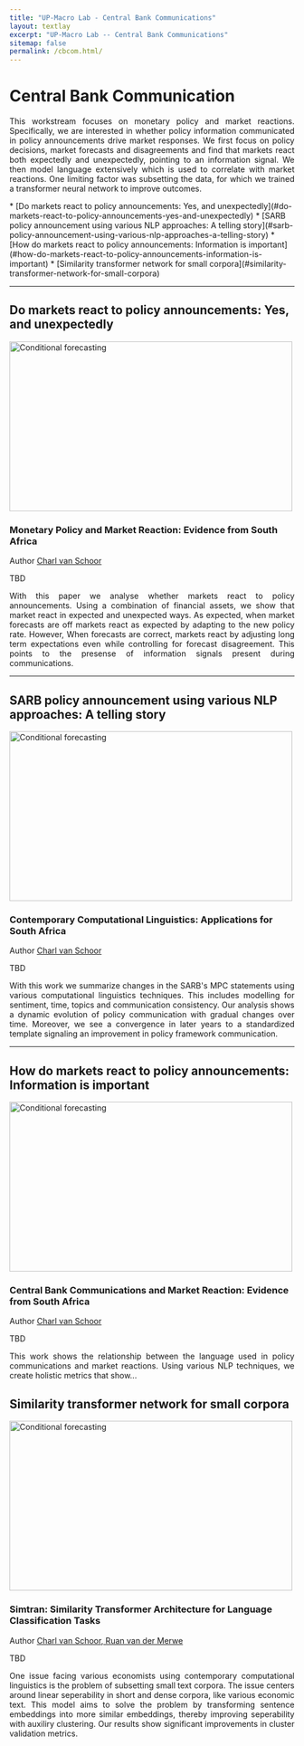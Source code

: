 ```yaml
---
title: "UP-Macro Lab - Central Bank Communications"
layout: textlay
excerpt: "UP-Macro Lab -- Central Bank Communications"
sitemap: false
permalink: /cbcom.html/
---
```



# Central Bank Communication

<p align="justify"> This workstream focuses on monetary policy and market reactions. Specifically, we are interested in whether policy information communicated in policy announcements drive market responses. We first focus on  policy decisions, market forecasts and disagreements and find that markets react both expectedly and unexpectedly, pointing to an information signal. We then model language extensively which is used to correlate with market reactions. One limiting factor was subsetting the data, for which we trained a transformer neural network to improve outcomes.   </p>
<!-- Replace the text and the hiperlink for your papers. The hyperlink is a replication of the text but is lowercased and the whitespace " " is replaced with a "-". Only words are replication, not punctuation. -->
* [Do markets react to policy announcements: Yes, and unexpectedly](#do-markets-react-to-policy-announcements-yes-and-unexpectedly)
* [SARB policy announcement using various NLP approaches: A telling story](#sarb-policy-announcement-using-various-nlp-approaches-a-telling-story)
* [How do markets react to policy announcements: Information is important](#how-do-markets-react-to-policy-announcements-information-is-important)
* [Similarity transformer network for small corpora](#similarity-transformer-network-for-small-corpora)

<!-- Divider -->
---
## Do markets react to policy announcements: Yes, and unexpectedly
<div class="row">
  <div class="col col-md-6" markdown="0">
    <!-- replace with your paper figure -->
    <img src="{{ site.url }}{{ site.baseurl }}/images/pubpic/rates.png" alt="Conditional forecasting"  width="500" height="300"/>

  </div>
  <div class="col col-md-6" markdown="0">
  <!-- replace title with your title -->
  <h3>Monetary Policy and Market Reaction: Evidence from South Africa</h3>
  <!-- replace author with your name and link -->
  <p> Author <a href="https://charlvschoor.github.io/">Charl van Schoor</a> </p>
  <!-- replace with the date of publication -->
  <p>TBD</p>
  <!-- replace with your text -->
  <p align="justify"> With this paper we analyse whether markets react to policy announcements. Using a combination of financial assets, we show that market react in expected and unexpected ways. As expected, when market forecasts are off markets react as expected by adapting to the new policy rate. However, When forecasts are correct, markets react by adjusting long term expectations even while controlling for forecast disagreement. This points to the presense of information signals present during communications.</p>
  <!-- replace with your paper link -->
  <!-- <a href="https://www.resbank.co.za/content/dam/sarb/publications/working-papers/2024/Can%20monetary%20and%20fiscal%20policy%20account%20for%20South%20Africa%27s%20economic%20stagnation.pdf" target="_blank">SARB Working Paper</a> -->

  </div>
</div>

<!-- Divider -->
---

## SARB policy announcement using various NLP approaches: A telling story
<div class="row">
  <div class="col col-md-6" markdown="0">
  <!-- replace with your paper figure -->
    <img src="{{ site.url }}{{ site.baseurl }}/images/pubpic/time-language.png" alt="Conditional forecasting"  width="500" height="300"/>

  </div>
  <div class="col col-md-6" markdown="0">
  <!-- replace title with your title -->
  <h3>Contemporary Computational Linguistics: Applications for South Africa</h3>
  <!-- replace author with your name and link -->
  <p> Author <a href="https://charlvschoor.github.io/">Charl van Schoor</a> </p>
  <!-- replace with the date of publication -->
  <p>TBD</p>
  <!-- replace with your text -->
  <p align="justify"> With this work we summarize changes in the SARB's MPC statements using various computational linguistics techniques. This includes modelling for sentiment, time, topics and communication consistency. Our analysis shows a dynamic evolution of policy communication with gradual changes over time. Moreover, we see a convergence in later years to a standardized template signaling an improvement in policy framework communication. </p>
  <!-- replace with your paper link -->
  <!-- <a href="https://www.resbank.co.za/content/dam/sarb/publications/working-papers/2024/Can%20monetary%20and%20fiscal%20policy%20account%20for%20South%20Africa%27s%20economic%20stagnation.pdf" target="_blank">SARB Working Paper</a> -->

  </div>
</div>

<!-- Divider -->
---

## How do markets react to policy announcements: Information is important
<div class="row">
  <div class="col col-md-6" markdown="0">
  <!-- replace with your paper figure -->
    <img src="{{ site.url }}{{ site.baseurl }}/images/pubpic/sankey.png" alt="Conditional forecasting"  width="500" height="300"/>

  </div>
  <div class="col col-md-6" markdown="0">
  <!-- replace title with your title -->
  <h3>Central Bank Communications and Market Reaction: Evidence from South Africa</h3>
  <!-- replace author with your name and link -->
  <p> Author <a href="https://charlvschoor.github.io/">Charl van Schoor</a> </p>
  <!-- replace with the date of publication -->
  <p>TBD</p>
  <!-- replace with your text -->
  <p align="justify"> This work shows the relationship between the language used in policy communications and market reactions. Using various NLP techniques, we create holistic metrics that show... </p>
  <!-- replace with your paper link -->
  <!-- <a href="https://www.resbank.co.za/content/dam/sarb/publications/working-papers/2024/Can%20monetary%20and%20fiscal%20policy%20account%20for%20South%20Africa%27s%20economic%20stagnation.pdf" target="_blank">SARB Working Paper</a> -->

  </div>
</div>



## Similarity transformer network for small corpora
<div class="row">
  <div class="col col-md-6" markdown="0">
  <!-- replace with your paper figure -->
    <img src="{{ site.url }}{{ site.baseurl }}/images/pubpic/kmeans_reduced_news.png" alt="Conditional forecasting"  width="500" height="300"/>

  </div>
  <div class="col col-md-6" markdown="0">
  <!-- replace title with your title -->
  <h3>Simtran: Similarity Transformer Architecture for Language Classification Tasks</h3>
  <!-- replace author with your name and link -->
  <p> Author <a href="https://charlvschoor.github.io/">Charl van Schoor, Ruan van der Merwe</a> </p>
  <!-- replace with the date of publication -->
  <p>TBD</p>
  <!-- replace with your text -->
  <p align="justify"> One issue facing various economists using contemporary computational linguistics is the problem of subsetting small text corpora. The issue centers around linear seperability in short and dense corpora, like various economic text. This model aims to solve the problem by transforming sentence embeddings into more similar embeddings, thereby improving seperability with auxiliry clustering. Our results show significant improvements in cluster validation metrics. </p>
  <!-- replace with your paper link -->
  <!-- <a href="https://www.resbank.co.za/content/dam/sarb/publications/working-papers/2024/Can%20monetary%20and%20fiscal%20policy%20account%20for%20South%20Africa%27s%20economic%20stagnation.pdf" target="_blank">SARB Working Paper</a> -->

  </div>
</div>
